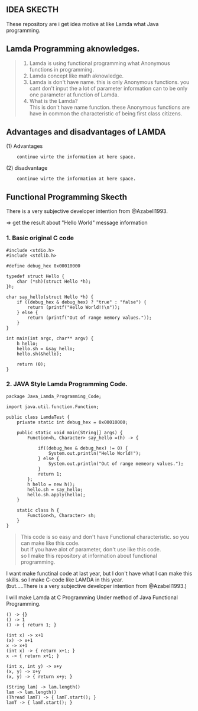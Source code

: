## IDEA SKECTH  
  
These repository are i get idea motive at like Lamda what Java programming.  
  
## Lamda Programming aknowledges.  
> 1. Lamda is using functional programming what Anonymous functions in programming.  
> 2. Lamda concept like math aknowledge.  
> 3. Lamda is don't have name. this is only Anonymous functions. you cant don't input the a lot of parameter information can to be only one parameter at function of Lamda.    
> 4. What is the Lamda?   
    This is don't have name function. these Anonymous functions are have in common the characteristic of being first class citizens.  
  
## Advantages and disadvantages of LAMDA  
(1) Advantages   
```
    continue wirte the information at here space.  
```
(2) disadvantage  
```
    continue wirte the information at here space.  
```  
  
## Functional Programming Skecth  
There is a very subjective developer intention from @Azabell1993.  

=> get the result about "Hello World" message information

### 1. Basic original C code
```  
#include <stdio.h>
#include <stdlib.h>

#define debug_hex 0x00010000

typedef struct Hello {
    char (*sh)(struct Hello *h);
}h;

char say_hello(struct Hello *h) {
    if ((debug_hex & debug_hex) ? "true" : "false") {
        return (printf("Hello World!!\n"));
    } else {
        return (printf("Out of range memory values."));
    }
}

int main(int argc, char** argv) {
    h hello;
    hello.sh = &say_hello;
    hello.sh(&hello);

    return (0);
}
```    

### 2. JAVA Style Lamda Programming Code.  
```
package Java_Lamda_Programming_Code;

import java.util.function.Function;

public class LamdaTest {
	private static int debug_hex = 0x00010000;
	
	public static void main(String[] args) {
		Function<h, Character> say_hello =(h) -> {
			
			if((debug_hex & debug_hex) != 0) {
				System.out.println("Hello World!");
			} else {
				System.out.println("Out of range memeory values.");
			}
			return 1;
		};
        h hello = new h();
        hello.sh = say_hello;
        hello.sh.apply(hello);
	}
	
	static class h {
		Function<h, Character> sh;
	}
}
```  
  
> This code is so easy and don't have Functional characteristic. so you can make like this code.  
> but if you have alot of parameter, don't use like this code.  
> so I make this repository at information about functional programming.  
  
I want make functinal code at last year, but I don't have what I can make this skills. so I make C-code like LAMDA in this year.  
(but.....There is a very subjective developer intention from @Azabell1993.)  
  
I will make Lamda at C Programming Under method of Java Functional Programming.  
```
() -> {}
() -> 1
() -> { return 1; }

(int x) -> x+1
(x) -> x+1
x -> x+1
(int x) -> { return x+1; }
x -> { return x+1; }

(int x, int y) -> x+y
(x, y) -> x+y
(x, y) -> { return x+y; }

(String lam) -> lam.length()
lam -> lam.length()
(Thread lamT) -> { lamT.start(); }
lamT -> { lamT.start(); }
```  